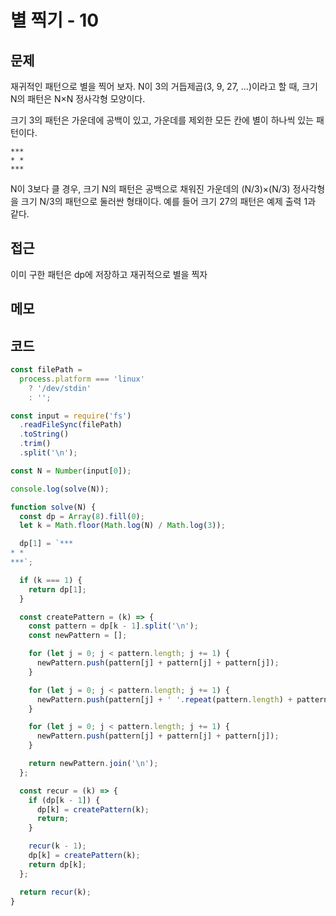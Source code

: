 # 별 찍기 - 10

## 문제

재귀적인 패턴으로 별을 찍어 보자. N이 3의 거듭제곱(3, 9, 27, ...)이라고 할 때, 크기 N의 패턴은 N×N 정사각형 모양이다.

크기 3의 패턴은 가운데에 공백이 있고, 가운데를 제외한 모든 칸에 별이 하나씩 있는 패턴이다.

```
***
* *
***
```

N이 3보다 클 경우, 크기 N의 패턴은 공백으로 채워진 가운데의 (N/3)×(N/3) 정사각형을 크기 N/3의 패턴으로 둘러싼 형태이다. 예를 들어 크기 27의 패턴은 예제 출력 1과 같다.

## 접근
이미 구한 패턴은 dp에 저장하고 재귀적으로 별을 찍자

## 메모

## 코드
```jsx
const filePath =
  process.platform === 'linux'
    ? '/dev/stdin'
    : '';

const input = require('fs')
  .readFileSync(filePath)
  .toString()
  .trim()
  .split('\n');

const N = Number(input[0]);

console.log(solve(N));

function solve(N) {
  const dp = Array(8).fill(0);
  let k = Math.floor(Math.log(N) / Math.log(3));

  dp[1] = `***
* *
***`;

  if (k === 1) {
    return dp[1];
  }

  const createPattern = (k) => {
    const pattern = dp[k - 1].split('\n');
    const newPattern = [];

    for (let j = 0; j < pattern.length; j += 1) {
      newPattern.push(pattern[j] + pattern[j] + pattern[j]);
    }

    for (let j = 0; j < pattern.length; j += 1) {
      newPattern.push(pattern[j] + ' '.repeat(pattern.length) + pattern[j]);
    }

    for (let j = 0; j < pattern.length; j += 1) {
      newPattern.push(pattern[j] + pattern[j] + pattern[j]);
    }

    return newPattern.join('\n');
  };

  const recur = (k) => {
    if (dp[k - 1]) {
      dp[k] = createPattern(k);
      return;
    }

    recur(k - 1);
    dp[k] = createPattern(k);
    return dp[k];
  };

  return recur(k);
}

```
